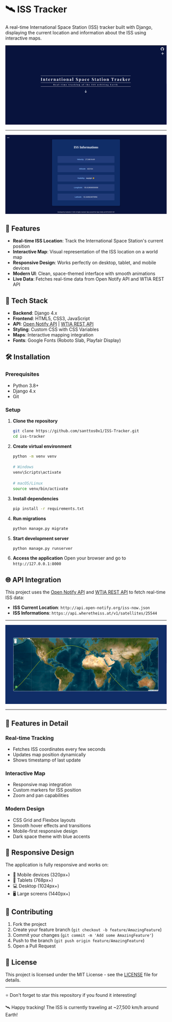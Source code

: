 # 🛰️ ISS Tracker

A real-time International Space Station (ISS) tracker built with Django, displaying the current location and information about the ISS using interactive maps.

![ISS Tracker](./src/doc/github/img/image.png)

---

![ISS Info](./src/doc/github/img/image_2.png)

## 🌟 Features

- **Real-time ISS Location**: Track the International Space Station's current position
- **Interactive Map**: Visual representation of the ISS location on a world map
- **Responsive Design**: Works perfectly on desktop, tablet, and mobile devices
- **Modern UI**: Clean, space-themed interface with smooth animations
- **Live Data**: Fetches real-time data from Open Notify API and WTIA REST API

## 🚀 Tech Stack

- **Backend**: Django 4.x
- **Frontend**: HTML5, CSS3, JavaScript
- **API**: [Open Notify API](http://api.open-notify.org/) | [WTIA REST API](https://wheretheiss.at/w/developer)
- **Styling**: Custom CSS with CSS Variables
- **Maps**: Interactive mapping integration
- **Fonts**: Google Fonts (Roboto Slab, Playfair Display)

## 🛠️ Installation

### Prerequisites
- Python 3.8+
- Django 4.x
- Git

### Setup

1. **Clone the repository**
   ```bash
   git clone https://github.com/santtos0x1/ISS-Tracker.git
   cd iss-tracker
   ```

2. **Create virtual environment**
   ```bash
   python -m venv venv
   
   # Windows
   venv\Scripts\activate
   
   # macOS/Linux
   source venv/bin/activate
   ```

3. **Install dependencies**
   ```bash
   pip install -r requirements.txt
   ```

4. **Run migrations**
   ```bash
   python manage.py migrate
   ```

5. **Start development server**
   ```bash
   python manage.py runserver
   ```

6. **Access the application**
   Open your browser and go to `http://127.0.0.1:8000`

## 🌐 API Integration

This project uses the [Open Notify API](http://api.open-notify.org/) and [WTIA REST API](https://wheretheiss.at/w/developer) to fetch real-time ISS data:

- **ISS Current Location**: `http://api.open-notify.org/iss-now.json`
- **ISS Informations**: `https://api.wheretheiss.at/v1/satellites/25544`

---

![ISS Map](./src/doc/github/img/image_3.png)

---

## 🎨 Features in Detail

### Real-time Tracking
- Fetches ISS coordinates every few seconds
- Updates map position dynamically
- Shows timestamp of last update

### Interactive Map
- Responsive map integration
- Custom markers for ISS position
- Zoom and pan capabilities

### Modern Design
- CSS Grid and Flexbox layouts
- Smooth hover effects and transitions
- Mobile-first responsive design
- Dark space theme with blue accents

## 📱 Responsive Design

The application is fully responsive and works on:
- 📱 Mobile devices (320px+)
- 📱 Tablets (768px+)
- 💻 Desktop (1024px+)
- 🖥️ Large screens (1440px+)

## 🤝 Contributing

1. Fork the project
2. Create your feature branch (`git checkout -b feature/AmazingFeature`)
3. Commit your changes (`git commit -m 'Add some AmazingFeature'`)
4. Push to the branch (`git push origin feature/AmazingFeature`)
5. Open a Pull Request

## 📄 License

This project is licensed under the MIT License - see the [LICENSE](LICENSE) file for details.

---

⭐ Don't forget to star this repository if you found it interesting!

🛰️ Happy tracking! The ISS is currently traveling at ~27,500 km/h around Earth!
